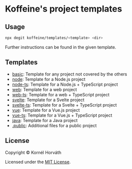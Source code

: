 # Koffeine's project templates

## Usage

```sh
npx degit koffeine/templates/<template> <dir>
```

Further instructions can be found in the given template.

## Templates

- <a href="basic">basic</a>: Template for any project not covered by the others
- <a href="node">node</a>: Template for a Node.js project
- <a href="node-ts">node-ts</a>: Template for a Node.js + TypeScript project
- <a href="web">web</a>: Template for a web project
- <a href="web-ts">web-ts</a>: Template for a web + TypeScript project
- <a href="svelte">svelte</a>: Template for a Svelte project
- <a href="svelte-ts">svelte-ts</a>: Template for a Svelte + TypeScript project
- <a href="vue">vue</a>: Template for a Vue.js project
- <a href="vue-ts">vue-ts</a>: Template for a Vue.js + TypeScript project
- <a href="java">java</a>: Template for a Java project
- <a href=".public">.public</a>: Additional files for a public project

## License

Copyright © Kornél Horváth

Licensed under the [MIT License](https://raw.githubusercontent.com/koffeine/templates/master/LICENSE).
